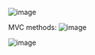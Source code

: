 ![image](https://github.com/YairCrt/Expense-Tracker/assets/100895257/17c22e74-c9a4-4d3e-a951-801640aa2462)

MVC methods: 
![image](https://github.com/YairCrt/Expense-Tracker/assets/100895257/de65c14b-7aab-4a20-9cdd-3598a1516c6a)

![image](https://github.com/YairCrt/Expense-Tracker/assets/100895257/5ec4ab77-508a-40ea-85c2-3e4e2211ba1b)




